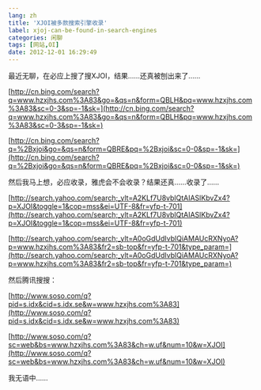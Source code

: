 ```yaml
---
lang: zh
title: 'XJOI被多款搜索引擎收录'
label: xjoj-can-be-found-in-search-engines
categories: 闲聊
tags: [网站,OI]
date: 2012-12-01 16:29:49
---
```

最近无聊，在必应上搜了搜XJOI，结果……还真被刨出来了……

[http://cn.bing.com/search?q=www.hzxjhs.com%3A83&go=&qs=n&form=QBLH&pq=www.hzxjhs.com%3A83&sc=0-3&sp=-1&sk=](http://cn.bing.com/search?q=www.hzxjhs.com%3A83&go=&qs=n&form=QBLH&pq=www.hzxjhs.com%3A83&sc=0-3&sp=-1&sk=)

[http://cn.bing.com/search?q=%2Bxjoi&go=&qs=n&form=QBRE&pq=%2Bxjoi&sc=0-0&sp=-1&sk=](http://cn.bing.com/search?q=%2Bxjoi&go=&qs=n&form=QBRE&pq=%2Bxjoi&sc=0-0&sp=-1&sk=)

然后我马上想，必应收录，雅虎会不会收录？结果还真……收录了……

[http://search.yahoo.com/search;_ylt=A2KLf7U8vblQtAIASlKbvZx4?p=XJOI&toggle=1&cop=mss&ei=UTF-8&fr=yfp-t-701](http://search.yahoo.com/search;_ylt=A2KLf7U8vblQtAIASlKbvZx4?p=XJOI&toggle=1&cop=mss&ei=UTF-8&fr=yfp-t-701)

[http://search.yahoo.com/search;_ylt=A0oGdUdIvblQiAMAUcRXNyoA?p=www.hzxjhs.com%3A83&fr2=sb-top&fr=yfp-t-701&type_param=](http://search.yahoo.com/search;_ylt=A0oGdUdIvblQiAMAUcRXNyoA?p=www.hzxjhs.com%3A83&fr2=sb-top&fr=yfp-t-701&type_param=)

然后腾讯搜搜：

[http://www.soso.com/q?pid=s.idx&cid=s.idx.se&w=www.hzxjhs.com%3A83](http://www.soso.com/q?pid=s.idx&cid=s.idx.se&w=www.hzxjhs.com%3A83)

[http://www.soso.com/q?sc=web&bs=www.hzxjhs.com%3A83&ch=w.uf&num=10&w=XJOI](http://www.soso.com/q?sc=web&bs=www.hzxjhs.com%3A83&ch=w.uf&num=10&w=XJOI)

我无语中……
